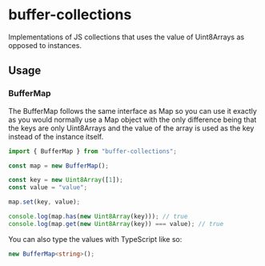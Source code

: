 # buffer-collections

Implementations of JS collections that uses the value of Uint8Arrays as opposed to instances.

## Usage

### BufferMap

The BufferMap follows the same interface as Map so you can use it exactly as you would normally use a Map object with the only difference being that the keys are only Uint8Arrays and the value of the array is used as the key instead of the instance itself.

```javascript
import { BufferMap } from "buffer-collections";

const map = new BufferMap();

const key = new Uint8Array([1]);
const value = "value";

map.set(key, value);

console.log(map.has(new Uint8Array(key))); // true
console.log(map.get(new Uint8Array(key)) === value); // true
```

You can also type the values with TypeScript like so:

```typescript
new BufferMap<string>();
```
